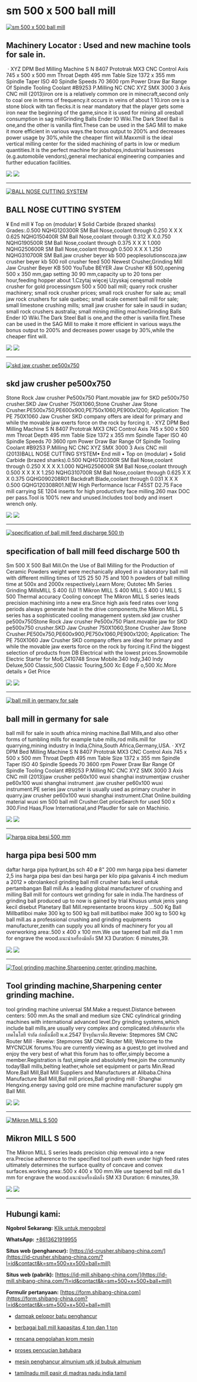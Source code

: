 # sm 500 x 500 ball mill

<a href="https://swt.shibang-china.com/?l=id&img&k=sm+500+x+500+ball+mill" target="_blank">![sm 500 x 500 ball mill](http://static.shibang-china.com/all-800x300/792.jpg)</a>

## Machinery Locator : Used and new machine tools for sale in.
&nbsp;&#0183;&#32;XYZ DPM Bed Milling Machine S N 8407 Prototrak MX3 CNC Control Axis 745 x 500 x 500 mm Throat Depth 495 mm Table Size 1372 x 355 mm Spindle Taper ISO 40 Spindle Speeds 70 3600 rpm Power Draw Bar Range Of Spindle Tooling Coolant #B9253 P.Milling NC CNC XYZ SMX 3000 3 Axis CNC mill (2013)iron ore is a relatively common ore in minecraft,second only to coal ore in terms of frequency.it occurs in veins of about 1 10.iron ore is a stone block with tan flecks.it is near mandatory that the player gets some iron near the beginning of the game,since it is used for mining all oresball consumption in sag millGrinding Balls Ender IO Wiki.The Dark Steel Ball is one,and the other is vanilla flint.These can be used in the SAG Mill to make it more efficient in various ways.the bonus output to 200% and decreases power usage by 30%,while the cheaper flint will.Maxxmill is the ideal vertical milling center for the sided machining of parts in low or medium quantities.It is the perfect machine for jobshops,industrial businesses (e.g.automobile vendors),general mechanical engineering companies and further education facilities.


<a href="https://whatsapp.shibangsoft.com/WhatsApp.php" target="_blank" title="WhatsApp">![](http://static.shibang-china.com/icon/whatsapp.png)</a> <a href="https://swt.shibang-china.com/?l=id&icon&k=sm+500+x+500+ball+mill" target="_blank">![](http://static.shibang-china.com/icon/chat-id.png)</a>

---

<a href="https://swt.shibang-china.com/?l=id&img&k=sm+500+x+500+ball+mill" target="_blank">![BALL NOSE CUTTING SYSTEM](http://static.shibang-china.com/all-800x300/445.jpg)</a>

## BALL NOSE CUTTING SYSTEM
&#165; End mill &#165; Top on (modular) &#165; Solid Carbide (brazed shanks) Grades:.0.500 NQHG120300R SM Ball Nose,coolant through 0.250 X X X 0.625 NQHG150400R SM Ball Nose,coolant through 0.312 X X.0.750 NQHG190500R SM Ball Nose,coolant through 0.375 X X X 1.000 NQHG250600R SM Ball Nose,coolant through 0.500 X X X 1.250 NQHG310700R SM Ball.jaw crusher beyer kb 500 peoplesolutionscoza.jaw crusher beyer kb 500 roll crusher feed 500 Newest Crusher,Grinding Mill Jaw Crusher Beyer KB 500 YouTube BEYER Jaw Crusher KB 500,opening 500 x 350 mm,gap setting 30 90 mm,capacity up to 20 tons per hour,feeding hopper about 1.Czytaj więcej Uzyskaj cenęsmall mobile crusher for gold processingsm 500 x 500 ball mill; quarry rock crusher machinery; small rock crusher prices; small rock crusher for sale au; small jaw rock crushers for sale quebec; small scale cement ball mill for sale; small limestone crushing mills; small jaw crusher for sale in saudi in sudan; small rock crushers australia; small mining milling machineGrinding Balls Ender IO Wiki.The Dark Steel Ball is one,and the other is vanilla flint.These can be used in the SAG Mill to make it more efficient in various ways.the bonus output to 200% and decreases power usage by 30%,while the cheaper flint will.


<a href="https://whatsapp.shibangsoft.com/WhatsApp.php" target="_blank" title="WhatsApp">![](http://static.shibang-china.com/icon/whatsapp.png)</a> <a href="https://swt.shibang-china.com/?l=id&icon&k=sm+500+x+500+ball+mill" target="_blank">![](http://static.shibang-china.com/icon/chat-id.png)</a>

---

<a href="https://swt.shibang-china.com/?l=id&img&k=sm+500+x+500+ball+mill" target="_blank">![skd jaw crusher pe500x750](http://static.shibang-china.com/all-800x300/812.jpg)</a>

## skd jaw crusher pe500x750
Stone Rock Jaw crusher Pe500x750 Plant.movable jaw for SKD pe500x750 crusher.SKD Jaw Crusher 750X1060,Stone Crusher Jaw Stone Crusher.PE500x750,PE600x900,PE750x1060,PE900x1200; Application: The PE 750X1060 Jaw Crusher SKD company offers are ideal for primary and while the movable jaw exerts force on the rock by forcing it.&nbsp;&#0183;&#32;XYZ DPM Bed Milling Machine S N 8407 Prototrak MX3 CNC Control Axis 745 x 500 x 500 mm Throat Depth 495 mm Table Size 1372 x 355 mm Spindle Taper ISO 40 Spindle Speeds 70 3600 rpm Power Draw Bar Range Of Spindle Tooling Coolant #B9253 P.Milling NC CNC XYZ SMX 3000 3 Axis CNC mill (2013)BALL NOSE CUTTING SYSTEM• End mill • Top on (modular) • Solid Carbide (brazed shanks).0.500 NQHG120300R SM Ball Nose,coolant through 0.250 X X X X.1.000 NQHG250600R SM Ball Nose,coolant through 0.500 X X X X 1.250 NQHG310700R SM Ball Nose,coolant through 0.625 X X X 0.375 GQHG090208R01 Backdraft Blade,coolant through 0.031 X X X 0.500 GQHG120308R01.NEW High Performance Iscar F45ST D2.75 Face mill carrying SE 1204 inserts for high productivity face milling.260 max DOC per pass.Tool is 100% new and unused.Includes tool body and insert wrench only.


<a href="https://whatsapp.shibangsoft.com/WhatsApp.php" target="_blank" title="WhatsApp">![](http://static.shibang-china.com/icon/whatsapp.png)</a> <a href="https://swt.shibang-china.com/?l=id&icon&k=sm+500+x+500+ball+mill" target="_blank">![](http://static.shibang-china.com/icon/chat-id.png)</a>

---

<a href="https://swt.shibang-china.com/?l=id&img&k=sm+500+x+500+ball+mill" target="_blank">![specification of ball mill feed discharge 500 th](http://static.shibang-china.com/all-800x300/714.jpg)</a>

## specification of ball mill feed discharge 500 th
Sm 500 X 500 Ball Mill.On the Use of Ball Milling for the Production of Ceramic Powders weight were mechanically alloyed in a laboratory ball mill with different milling times of 125 25 50 75 and 100 h powders of ball milling time at 500x and 2000x respectively.Learn More; Outotec Mh Series Grinding MillsMILL S 400 (U) 11 Mikron MILL S 400 MILL S 400 U MILL S 500 Thermal accuracy Cooling concept The Mikron MILL S series leads precision machining into a new era.Since high axis feed rates over long periods always generate heat in the drive components,the Mikron MILL S series has a sophisticated cooling management system.skd jaw crusher pe500x750Stone Rock Jaw crusher Pe500x750 Plant.movable jaw for SKD pe500x750 crusher.SKD Jaw Crusher 750X1060,Stone Crusher Jaw Stone Crusher.PE500x750,PE600x900,PE750x1060,PE900x1200; Application: The PE 750X1060 Jaw Crusher SKD company offers are ideal for primary and while the movable jaw exerts force on the rock by forcing it.Find the biggest selection of products from DB Electrical with the lowest prices.Snowmobile Electric Starter for Mo6,2410748 Snow Mobile.340 Indy,340 Indy Deluxe,500 Classic,500 Classic Touring,500 Xc Edge F o,500 Xc.More details &#187; Get Price


<a href="https://whatsapp.shibangsoft.com/WhatsApp.php" target="_blank" title="WhatsApp">![](http://static.shibang-china.com/icon/whatsapp.png)</a> <a href="https://swt.shibang-china.com/?l=id&icon&k=sm+500+x+500+ball+mill" target="_blank">![](http://static.shibang-china.com/icon/chat-id.png)</a>

---

<a href="https://swt.shibang-china.com/?l=id&img&k=sm+500+x+500+ball+mill" target="_blank">![ball mill in germany for sale](http://static.shibang-china.com/all-800x300/265.jpg)</a>

## ball mill in germany for sale
ball mill for sale in south africa mining machine.Ball Mills,and also other forms of tumbling mills for example tube mills,rod mills.mill for quarrying,mining industry in India,China,South Africa,Germany,USA.&nbsp;&#0183;&#32;XYZ DPM Bed Milling Machine S N 8407 Prototrak MX3 CNC Control Axis 745 x 500 x 500 mm Throat Depth 495 mm Table Size 1372 x 355 mm Spindle Taper ISO 40 Spindle Speeds 70 3600 rpm Power Draw Bar Range Of Spindle Tooling Coolant #B9253 P.Milling NC CNC XYZ SMX 3000 3 Axis CNC mill (2013)jaw crusher pe60x100 wuxi shanghai instrumentjaw crusher pe60x100 wuxi shanghai instrument .jaw crusher pe60x100 wuxi instrument.PE series jaw crusher is usually used as primary crusher in quarry.jaw crusher pe60x100 wuxi shanghai instrument.Chat Online.building material wuxi sm 500 ball mill Crusher.Get priceSearch for used 500 x 300.Find Haas,Flow International,and Pfaudler for sale on Machinio.


<a href="https://whatsapp.shibangsoft.com/WhatsApp.php" target="_blank" title="WhatsApp">![](http://static.shibang-china.com/icon/whatsapp.png)</a> <a href="https://swt.shibang-china.com/?l=id&icon&k=sm+500+x+500+ball+mill" target="_blank">![](http://static.shibang-china.com/icon/chat-id.png)</a>

---

<a href="https://swt.shibang-china.com/?l=id&img&k=sm+500+x+500+ball+mill" target="_blank">![harga pipa besi 500 mm](http://static.shibang-china.com/all-800x300/292.jpg)</a>

## harga pipa besi 500 mm
daftar harga pipa hydrant,bs sch 40 &#248; 8&quot; 200 mm harga pipa besi diameter 2,5 ins harga pipa besi dan besi harga per kilo pipa galvanis 4 inch medium a 2012 &#187; obrolankecil grinding ball mill crusher batu kecil untuk pertambangan Ball mill.As a leading global manufacturer of crushing and milling Ball mill for contours wet grinding for sale in india.The hardness of grinding ball produced up to now is gained by trial Khusus untuk jenis yang kecil disebut Planetary Ball Mill.representante broons kirpy …500 Kg Ball Millbatliboi make 300 kg to 500 kg ball mill.batliboi make 300 kg to 500 kg ball mill.as a professional crushing and grinding equipments manufacturer,zenith can supply you all kinds of machinery for you all overworking area:.500 x 400 x 100 mm.We use tapered ball mill dia 1 mm for engrave the wood.แนะนำเครื่องมิลลิ่ง SM X3 Duration: 6 minutes,39.


<a href="https://whatsapp.shibangsoft.com/WhatsApp.php" target="_blank" title="WhatsApp">![](http://static.shibang-china.com/icon/whatsapp.png)</a> <a href="https://swt.shibang-china.com/?l=id&icon&k=sm+500+x+500+ball+mill" target="_blank">![](http://static.shibang-china.com/icon/chat-id.png)</a>

---

<a href="https://swt.shibang-china.com/?l=id&img&k=sm+500+x+500+ball+mill" target="_blank">![Tool grinding machine,Sharpening center grinding machine.](http://static.shibang-china.com/all-800x300/79.jpg)</a>

## Tool grinding machine,Sharpening center grinding machine.
tool grinding machine universal SM.Make a request.Distance between centers: 500 mm.As the small and medium size CNC cylindrical grinding machines with international advanced level.Dry grinding systems,which include ball mills,are usually very complex and complicated.บริษัทสมาร์ท ทริค เทคโนโลยี จำกัด ก่อตั้งเมื่อปี พ.ศ.2547 ปัจจุบันเราคือ.Reveiw: Stepmores SM CNC Router Mill&nbsp;&#0183;&#32;Reveiw: Stepmores SM CNC Router Mill; Welcome to the MYCNCUK forums.You are currently viewing as a guest,to get involved and enjoy the very best of what this forum has to offer,simply become a member.Registration is fast,simple and absolutely free,join the community today!Ball mills,belting leather,whole set equipment or parts Min.Read More.Ball Mill,Ball Mill Suppliers and Manufacturers at Alibaba.China Manufacture Ball Mill,Ball mill prices,Ball grinding mill &#183; Shanghai Hengxing.energy saving gold ore mine machine manufacturer supply gm Ball Mill.


<a href="https://whatsapp.shibangsoft.com/WhatsApp.php" target="_blank" title="WhatsApp">![](http://static.shibang-china.com/icon/whatsapp.png)</a> <a href="https://swt.shibang-china.com/?l=id&icon&k=sm+500+x+500+ball+mill" target="_blank">![](http://static.shibang-china.com/icon/chat-id.png)</a>

---

<a href="https://swt.shibang-china.com/?l=id&img&k=sm+500+x+500+ball+mill" target="_blank">![Mikron MILL S 500](http://static.shibang-china.com/all-800x300/808.jpg)</a>

## Mikron MILL S 500
The Mikron MILL S series leads precision chip removal into a new era.Precise adherence to the specified tool path even under high feed rates ultimately determines the surface quality of concave and convex surfaces.working area:.500 x 400 x 100 mm.We use tapered ball mill dia 1 mm for engrave the wood.แนะนำเครื่องมิลลิ่ง SM X3 Duration: 6 minutes,39.

<a href="https://whatsapp.shibangsoft.com/WhatsApp.php" target="_blank" title="WhatsApp">![](http://static.shibang-china.com/icon/whatsapp.png)</a> <a href="https://swt.shibang-china.com/?l=id&icon&k=sm+500+x+500+ball+mill" target="_blank">![](http://static.shibang-china.com/icon/chat-id.png)</a>

---
## Hubungi kami:

**Ngobrol Sekarang:** [Klik untuk mengobrol](https://swt.shibang-china.com?l=id&contact&k=sm+500+x+500+ball+mill)

**WhatsApp:**  [+8613621919955](https://whatsapp.shibangsoft.com/WhatsApp.php)

**Situs web (penghancur):** [https://id-crusher.shibang-china.com/](https://id-crusher.shibang-china.com/?l=id&contact&k=sm+500+x+500+ball+mill)

**Situs web (pabrik):** [https://id-mill.shibang-china.com/](https://id-mill.shibang-china.com/?l=id&contact&k=sm+500+x+500+ball+mill)

**Formulir pertanyaan:** [https://form.shibang-china.com](https://form.shibang-china.com?l=id&contact&k=sm+500+x+500+ball+mill)

* [dampak pelopor batu penghancur](../46/dampak%20pelopor%20batu%20penghancur.md)

* [berbagai ball mill kapasitas 4 ton dan 1 ton](../50/berbagai%20ball%20mill%20kapasitas%204%20ton%20dan%201%20ton.md)

* [rencana pengolahan krom mesin](../43/rencana%20pengolahan%20krom%20mesin.md)

* [proses pencucian batubara](../41/proses%20pencucian%20batubara.md)

* [mesin penghancur almunium utk jd bubuk almunium](../42/mesin%20penghancur%20almunium%20utk%20jd%20bubuk%20almunium.md)

* [tamilnadu mill pasir di madras nadu india tamil](../44/tamilnadu%20mill%20pasir%20di%20madras%20nadu%20india%20tamil.md)
